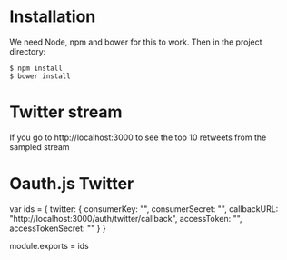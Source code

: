 # Installation

We need Node, npm and bower for this to work. Then in the project directory:

    $ npm install
    $ bower install

# Twitter stream

If you go to http://localhost:3000 to see the top 10 retweets from the sampled stream

# Oauth.js Twitter

var ids = {
    twitter: {
        consumerKey: "",
        consumerSecret: "",
        callbackURL: "http://localhost:3000/auth/twitter/callback",
        accessToken: "",
        accessTokenSecret: ""
    }
}

module.exports = ids
